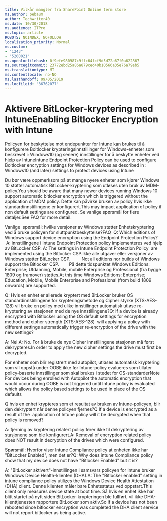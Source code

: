 ```yaml
---
title: Vilkår mangler fra SharePoint Online term store
ms.author: pebaum
author: Techwriter40
ms.date: 10/30/2018
ms.audience: ITPro
ms.topic: article
ROBOTS: NOINDEX, NOFOLLOW
localization_priority: Normal
ms.custom:
- "1243"
- "5200021"
ms.openlocfilehash: 0f9efe980987c9ffc64fcf9d5d72a67f0a622867
ms.sourcegitcommit: 23772ebd25a86a879ced40b10566a35e76a79eb5
ms.translationtype: MT
ms.contentlocale: nb-NO
ms.lasthandoff: 09/05/2019
ms.locfileid: "36762077"
---
```

# <a name="enabling-bitlocker-encryption-with-intune"></a><span data-ttu-id="df186-102">Aktivere BitLocker-kryptering med Intune</span><span class="sxs-lookup"><span data-stu-id="df186-102">Enabling Bitlocker Encryption with Intune</span></span>

<span data-ttu-id="df186-103">Policyen for beskyttelse mot endepunkter for Intune kan brukes til å konfigurere Boitlocker krypteringsinnstillinger for Windows-enheter som beskrevet i: Windows10 (og senere) innstillinger for å beskytte enheter ved hjelp av Intune</span><span class="sxs-lookup"><span data-stu-id="df186-103">Intune Endpoint Protection Policy can be used to configure Boitlocker encryption settings for Windows devices as described in : Windows10 (and later) settings to protect devices using Intune</span></span>

<span data-ttu-id="df186-104">Du bør være oppmerksom på at mange nyere enheter som kjører Windows 10 støtter automatisk BitLocker-kryptering som utløses uten bruk av MDM-policy.</span><span class="sxs-lookup"><span data-stu-id="df186-104">You should be aware that many newer devices running Windows 10 support automatic bitlocker encryption which is triggered without the application of MDM policy.</span></span> <span data-ttu-id="df186-105">Dette kan påvirke bruken av policy hvis ikke standardinnstillingene er konfigurert.</span><span class="sxs-lookup"><span data-stu-id="df186-105">This may impact application of policy if non default settings are configured.</span></span> <span data-ttu-id="df186-106">Se vanlige spørsmål for flere detaljer.</span><span class="sxs-lookup"><span data-stu-id="df186-106">See FAQ for more detail.</span></span>


<span data-ttu-id="df186-107">Vanlige  spørsmål: hvilke versjoner av Windows støtter Enhetskryptering ved å bruke policyen for sluttpunktbeskyttelse?</span><span class="sxs-lookup"><span data-stu-id="df186-107">FAQ  Q: Which editions of Windows support device encryption using the Endpoint Protection Policy?</span></span>
<span data-ttu-id="df186-108"> A: innstillingene i Intune Endpoint Protection policy implementeres ved hjelp av BitLocker CSP.</span><span class="sxs-lookup"><span data-stu-id="df186-108"> A: The settings in Intune Endpoint Protection Policy  are implemented using the Bitlocker CSP.</span></span><span data-ttu-id="df186-109">Ikke alle utgaver eller versjoner av Windows støtter BitLocker CSP. 
     </span><span class="sxs-lookup"><span data-stu-id="df186-109">  Not all editions nor builds of Windows support the Bitlocker CSP. 
     </span></span> <span data-ttu-id="df186-110">På dette tidspunktet Windows Editions: Enterprise; Utdanning, Mobile, mobile Enterprise og Professional (fra bygge 1809 og framover) støttes.</span><span class="sxs-lookup"><span data-stu-id="df186-110">At this time Windows Editions: Enterprise; Education, Mobile, Mobile Enterprise and Professional (from build 1809 onwards) are supported.</span></span>




<span data-ttu-id="df186-111">Q: Hvis en enhet er allerede kryptert med BitLocker bruker OS standardinnstillingene for krypteringsmetode og Cipher styrke (XTS-AES-128) vil bruke en policy med ulike innstillinger automatisk utløse re-kryptering av stasjonen med de nye innstillingene?</span><span class="sxs-lookup"><span data-stu-id="df186-111">Q: If a device is already encrypted with Bitlocker using the OS default settings for encryption method and cipher strength (XTS-AES-128)  will applying a policy with different settings automatically trigger re-encryption of the drive with the new settings?</span></span>

<span data-ttu-id="df186-112">A: Nei.</span><span class="sxs-lookup"><span data-stu-id="df186-112">A: No.</span></span> <span data-ttu-id="df186-113">For å bruke de nye Cipher innstillingene stasjonen må først dekrypteres.</span><span class="sxs-lookup"><span data-stu-id="df186-113">In order to apply the new cipher settings the drive must first be decrypted.</span></span>

<span data-ttu-id="df186-114">For enheter som blir registrert med autopilot, utløses automatisk kryptering som vil oppstå under OOBE ikke før Intune-policy evalueres som tillater policy-baserte innstillinger som skal brukes i stedet for OS-standarder</span><span class="sxs-lookup"><span data-stu-id="df186-114">Note For devices being enrolled with Autopilot the automatic encryption that would occur during OOBE is not triggered until Intune policy is evaluated which allows the policy based settings to be used in place of the OS defaults</span></span>




<span data-ttu-id="df186-115">Q hvis en enhet krypteres som et resultat av bruken av Intune-policyen, blir den dekryptert når denne policyen fjernes?</span><span class="sxs-lookup"><span data-stu-id="df186-115">Q If a device is encrypted as a result of the  application of Intune policy will it be decrypted when that policy is removed?</span></span>

<span data-ttu-id="df186-116">A: fjerning av kryptering relatert policy fører ikke til dekryptering av stasjonene som ble konfigurert.</span><span class="sxs-lookup"><span data-stu-id="df186-116">A: Removal of encryption related policy does NOT result in decryption of the drives which were configured.</span></span>




<span data-ttu-id="df186-117">Spørsmål: Hvorfor viser Intune Compliance policy at enheten ikke har "BitLocker Enabled", men det er?</span><span class="sxs-lookup"><span data-stu-id="df186-117">Q: Why does intune Compliance policy show that my device does not have "Bitlocker Enabled" but it is?</span></span>

<span data-ttu-id="df186-118">A: "BitLocker aktivert"-innstillingen i samsvars policyen for Intune bruker Windows Device Health-klienten (DHA).</span><span class="sxs-lookup"><span data-stu-id="df186-118">A: The "Bitlocker enabled" setting in intune compliance policy utilizes the Windows Device Health Attestation  (DHA) client.</span></span> <span data-ttu-id="df186-119">Denne klienten måler bare Enhetsstatus ved oppstart.</span><span class="sxs-lookup"><span data-stu-id="df186-119">This client only measures device state at boot time.</span></span> <span data-ttu-id="df186-120">Så hvis en enhet ikke har blitt startet på nytt siden BitLocker-krypteringen ble fullført, vil ikke DHA-klienttjenesten rapportere BitLocker som aktiv.</span><span class="sxs-lookup"><span data-stu-id="df186-120">So if a device has not been rebooted since bitlocker encryption was completed the DHA client service will not report bitlocker as being active.</span></span>